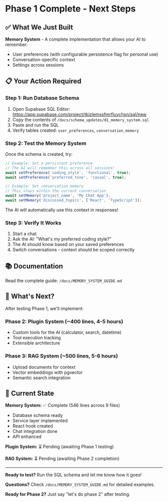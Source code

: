 # Phase 1 Complete - Next Steps

## ✅ What We Just Built

**Memory System** - A complete implementation that allows your AI to remember:

- User preferences (with configurable persistence flag for personal use)
- Conversation-specific context
- Settings across sessions

## 📋 Your Action Required

### Step 1: Run Database Schema

1. Open Supabase SQL Editor: <https://app.supabase.com/project/tkizlemssfmrfluychsn/sql/new>
2. Copy the contents of `/docs/schema_updates/01_memory_system.sql`
3. Paste and run the SQL
4. Verify tables created: `user_preferences`, `conversation_memory`

### Step 2: Test the Memory System

Once the schema is created, try:

```typescript
// Example: Set a persistent preference
// The AI will remember this across all sessions!
await setPreference('coding_style', 'functional', true);
await setPreference('preferred_tone', 'casual', true);

// Example: Set conversation memory
// This stays within the current conversation
await setMemory('project_name', 'My Chat App');
await setMemory('discussed_topics', ['React', 'TypeScript']);
```

The AI will automatically use this context in responses!

### Step 3: Verify It Works

1. Start a chat
2. Ask the AI: "What's my preferred coding style?"
3. The AI should know based on your saved preferences
4. Switch conversations - context should be scoped correctly

## 📚 Documentation

Read the complete guide: `/docs/MEMORY_SYSTEM_GUIDE.md`

## 🚀 What's Next?

After testing Phase 1, we'll implement:

### Phase 2: Plugin System (~400 lines, 4-5 hours)

- Custom tools for the AI (calculator, search, datetime)
- Tool execution tracking
- Extensible architecture

### Phase 3: RAG System (~500 lines, 5-6 hours)

- Upload documents for context
- Vector embeddings with pgvector
- Semantic search integration

## 🎯 Current State

**Memory System:** ✅ Complete (546 lines across 9 files)

- Database schema ready
- Service layer implemented
- React hook created
- Chat integration done
- API enhanced

**Plugin System:** ⏳ Pending (awaiting Phase 1 testing)

**RAG System:** ⏳ Pending (awaiting Phase 2 completion)

---

**Ready to test?** Run the SQL schema and let me know how it goes!

**Questions?** Check `/docs/MEMORY_SYSTEM_GUIDE.md` for detailed examples.

**Ready for Phase 2?** Just say "let's do phase 2" after testing.

